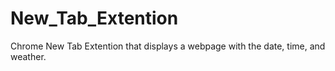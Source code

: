# New_Tab_Extention
Chrome New Tab Extention that displays a webpage with the date, time, and weather.
